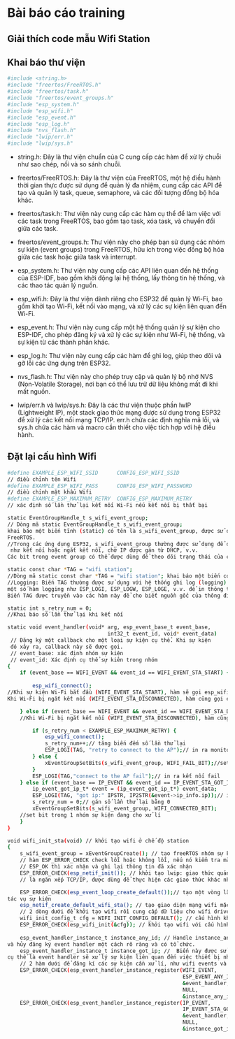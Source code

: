 # Bài báo cáo training




## Giải thích code mẫu Wifi Station
## Khai báo thư viện 
```bash 
#include <string.h>
#include "freertos/FreeRTOS.h"
#include "freertos/task.h"
#include "freertos/event_groups.h"
#include "esp_system.h"
#include "esp_wifi.h"
#include "esp_event.h"
#include "esp_log.h"
#include "nvs_flash.h"
#include "lwip/err.h"
#include "lwip/sys.h"
```
- string.h: Đây là thư viện chuẩn của C cung cấp các hàm để xử lý chuỗi như sao chép, nối và so sánh chuỗi.

- freertos/FreeRTOS.h: Đây là thư viện của FreeRTOS, một hệ điều hành thời gian thực được sử dụng để quản lý đa nhiệm, cung cấp các API để tạo và quản lý task, queue, semaphore, và các đối tượng đồng bộ hóa khác.

- freertos/task.h: Thư viện này cung cấp các hàm cụ thể để làm việc với các task trong FreeRTOS, bao gồm tạo task, xóa task, và chuyển đổi giữa các task.

- freertos/event_groups.h: Thư viện này cho phép bạn sử dụng các nhóm sự kiện (event groups) trong FreeRTOS, hữu ích trong việc đồng bộ hóa giữa các task hoặc giữa task và interrupt.

- esp_system.h: Thư viện này cung cấp các API liên quan đến hệ thống của ESP-IDF, bao gồm khởi động lại hệ thống, lấy thông tin hệ thống, và các thao tác quản lý nguồn.

- esp_wifi.h: Đây là thư viện dành riêng cho ESP32 để quản lý Wi-Fi, bao gồm khởi tạo Wi-Fi, kết nối vào mạng, và xử lý các sự kiện liên quan đến Wi-Fi.

- esp_event.h: Thư viện này cung cấp một hệ thống quản lý sự kiện cho ESP-IDF, cho phép đăng ký và xử lý các sự kiện như Wi-Fi, hệ thống, và sự kiện từ các thành phần khác.

- esp_log.h: Thư viện này cung cấp các hàm để ghi log, giúp theo dõi và gỡ lỗi các ứng dụng trên ESP32.

- nvs_flash.h: Thư viện này cho phép truy cập và quản lý bộ nhớ NVS (Non-Volatile Storage), nơi bạn có thể lưu trữ dữ liệu không mất đi khi mất nguồn.

- lwip/err.h và lwip/sys.h: Đây là các thư viện thuộc phần lwIP (Lightweight IP), một stack giao thức mạng được sử dụng trong ESP32 để xử lý các kết nối mạng TCP/IP. err.h chứa các định nghĩa mã lỗi, và sys.h chứa các hàm và macro cần thiết cho việc tích hợp với hệ điều hành. 

## Đặt lại cấu hình Wifi 
```bash 
#define EXAMPLE_ESP_WIFI_SSID      CONFIG_ESP_WIFI_SSID
// điều chỉnh tên Wifi
#define EXAMPLE_ESP_WIFI_PASS      CONFIG_ESP_WIFI_PASSWORD
// điều chỉnh mật khẩu Wifi
#define EXAMPLE_ESP_MAXIMUM_RETRY  CONFIG_ESP_MAXIMUM_RETRY
// xác định số lần thử lại kết nối Wi-Fi nếu kết nối bị thất bại
```


```bash 
static EventGroupHandle_t s_wifi_event_group;
// Dòng mã static EventGroupHandle_t s_wifi_event_group; 
khai báo một biến tĩnh (static) có tên là s_wifi_event_group, được sử dụng để lưu trữ handle của một event group trong 
FreeRTOS.
//Trong các ứng dụng ESP32, s_wifi_event_group thường được sử dụng để đồng bộ hóa các sự kiện liên quan đến Wi-Fi,
 như kết nối hoặc ngắt kết nối, chờ IP được gán từ DHCP, v.v.
Các bit trong event group có thể được dùng để theo dõi trạng thái của các sự kiện này.

``` 

```bash 
static const char *TAG = "wifi station";
//Dòng mã static const char *TAG = "wifi station"; khai báo một biến con trỏ chuỗi TAG với giá trị là "wifi station".
//Logging: Biến TAG thường được sử dụng với hệ thống ghi log (logging) trong ESP-IDF. ESP-IDF cung cấp
một số hàm logging như ESP_LOGI, ESP_LOGW, ESP_LOGE, v.v. để in thông tin, cảnh báo, và lỗi.
Biến TAG được truyền vào các hàm này để cho biết nguồn gốc của thông điệp log, giúp dễ dàng theo dõi và gỡ lỗi.
```
```bash 
static int s_retry_num = 0; 
//Khai báo số lần thử lại khi kết nối
```

```bash 
static void event_handler(void* arg, esp_event_base_t event_base,
                                int32_t event_id, void* event_data)
 // Đăng ký một callback cho một loại sự kiện cụ thể. Khi sự kiện
 đó xảy ra, callback này sẽ được gọi.   
 // event_base: xác định nhóm sự kiện
 // event_id: Xác định cụ thể sự kiên trong nhóm                              
{
    if (event_base == WIFI_EVENT && event_id == WIFI_EVENT_STA_START) {
    
        esp_wifi_connect();
//Khi sự kiện Wi-Fi bắt đầu (WIFI_EVENT_STA_START), hàm sẽ gọi esp_wifi_connect() để kết nối vào Access Point.
Khi Wi-Fi bị ngắt kết nối (WIFI_EVENT_STA_DISCONNECTED), hàm cũng gọi esp_wifi_connect() để tự động thử kết nối lại.

    } else if (event_base == WIFI_EVENT && event_id == WIFI_EVENT_STA_DISCONNECTED) {
    //Khi Wi-Fi bị ngắt kết nối (WIFI_EVENT_STA_DISCONNECTED), hàm cũng gọi esp_wifi_connect() để tự động thử kết nối lại.

        if (s_retry_num < EXAMPLE_ESP_MAXIMUM_RETRY) {
            esp_wifi_connect();
            s_retry_num++;// tăng biến đếm số lần thử lại
            ESP_LOGI(TAG, "retry to connect to the AP");// in ra monitor
        } else {
            xEventGroupSetBits(s_wifi_event_group, WIFI_FAIL_BIT);//set bit trong 1 nhóm sự kiện đang cho xử lí  
        }
        ESP_LOGI(TAG,"connect to the AP fail");// in ra kết nối fail
    } else if (event_base == IP_EVENT && event_id == IP_EVENT_STA_GOT_IP) {// Nếu kết nối được 
        ip_event_got_ip_t* event = (ip_event_got_ip_t*) event_data;
        ESP_LOGI(TAG, "got ip:" IPSTR, IP2STR(&event->ip_info.ip));// in ra IP
        s_retry_num = 0;// gán số lần thử lại bằng 0
        xEventGroupSetBits(s_wifi_event_group, WIFI_CONNECTED_BIT);
    //set bit trong 1 nhóm sự kiện đang cho xử lí
    }
}
```
```bash 
void wifi_init_sta(void) // khởi tạo wifi ở chế độ station
{
    s_wifi_event_group = xEventGroupCreate(); // tạo freeRTOS nhóm sự kiện để quản lí trạng thái kết nối
    // hàm ESP_ERROR_CHECK check lỗi hoặc không lỗi, nếu nó kiểm tra mà không trả về  
    // ESP_OK thì xác nhận và ghi lại thông tin đã xác nhận
    ESP_ERROR_CHECK(esp_netif_init()); // khởi tạo lwip: giao thức quản lí tất cả liên quan đến kết nối mạng
    // là ngăn xếp TCP/IP, được dùng để thực hiện các giao thức khác nhau là TCP UDP DHCP etc

    ESP_ERROR_CHECK(esp_event_loop_create_default());// tạo một vòng lặp sự kiện để cho hệ thống gửi các sự kiện về
tác vụ sự kiện
    esp_netif_create_default_wifi_sta(); // tạo giao diện mạng wifi mặc định chế độ station
    // 2 dòng dưới để khởi tạo wifi rồi cung cấp dữ liệu cho wifi driver, trách nhiệm là khởi tạo tác vụ wifi
    wifi_init_config_t cfg = WIFI_INIT_CONFIG_DEFAULT(); // cấu hình khởi tạo wifi mặc định
    ESP_ERROR_CHECK(esp_wifi_init(&cfg)); // khởi tạo wifi với cấu hình mặc định
    
    esp_event_handler_instance_t instance_any_id; // Handle instance_any_id giúp bạn quản lý việc đăng ký
và hủy đăng ký event handler một cách rõ ràng và có tổ chức. 
    esp_event_handler_instance_t instance_got_ip; //  Biến này được sử dụng để lưu trữ handle của một event handler đã đăng ký,
cụ thể là event handler sẽ xử lý sự kiện liên quan đến việc thiết bị nhận được địa chỉ IP 
    // 2 hàm dưới để đăng kí các sự kiện cần xử lí, như wifi events và ip events
    ESP_ERROR_CHECK(esp_event_handler_instance_register(WIFI_EVENT,
                                                        ESP_EVENT_ANY_ID,
                                                        &event_handler,
                                                        NULL,
                                                        &instance_any_id));
    ESP_ERROR_CHECK(esp_event_handler_instance_register(IP_EVENT,
                                                        IP_EVENT_STA_GOT_IP,
                                                        &event_handler,
                                                        NULL,
                                                        &instance_got_ip));
```
